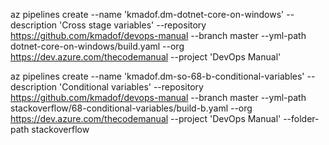 az pipelines create --name 'kmadof.dm-dotnet-core-on-windows' --description 'Cross stage variables' --repository https://github.com/kmadof/devops-manual --branch master --yml-path dotnet-core-on-windows/build.yaml --org https://dev.azure.com/thecodemanual --project 'DevOps Manual' 

az pipelines create --name 'kmadof.dm-so-68-b-conditional-variables' --description 'Conditional variables' --repository https://github.com/kmadof/devops-manual --branch master --yml-path stackoverflow/68-conditional-variables/build-b.yaml --org https://dev.azure.com/thecodemanual --project 'DevOps Manual' --folder-path stackoverflow


